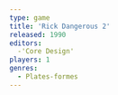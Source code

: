 ```yaml
---
type: game
title: 'Rick Dangerous 2'
released: 1990
editors: 
  -'Core Design'
players: 1
genres:
  - Plates-formes
---
```

